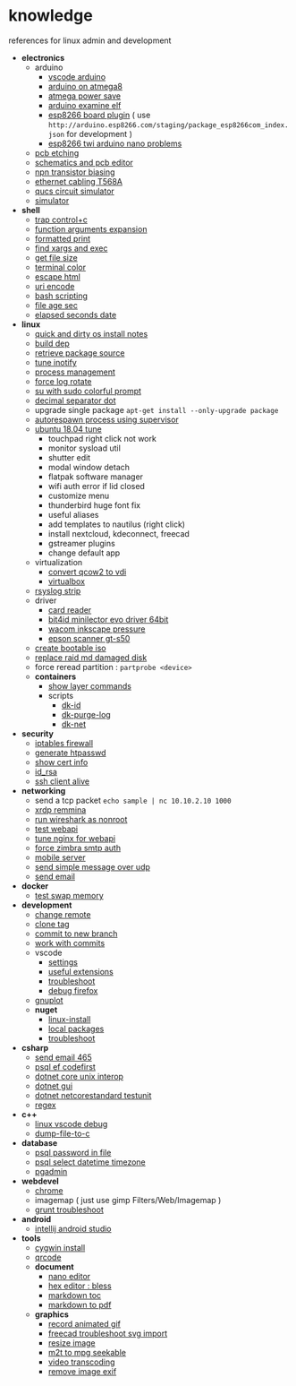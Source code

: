 # knowledge

references for linux admin and development 

- **electronics**
  - arduino
    - [vscode arduino](doc/vscode-arduino.md)
    - [arduino on atmega8](doc/arduino-on-atmega8.md)
    - [atmega power save](doc/atmega-power-save.md)
    - [arduino examine elf](doc/arduino-examine-elf.md)
    - [esp8266 board plugin](https://github.com/esp8266/Arduino#installing-with-boards-manager) ( use `http://arduino.esp8266.com/staging/package_esp8266com_index.json` for development )
    - [esp8266 twi arduino nano problems](doc/esp8266-twi-arduino-nano.md)
  - [pcb etching](doc/pcb-etching.md)
  - [schematics and pcb editor](https://easyeda.com/)
  - [npn transistor biasing](_files/npn-transistor-biasing.xlsx)
  - [ethernet cabling T568A](http://pinouts.ru/NetworkCables/ethernet_10_100_1000_pinout.shtml)
  - [qucs circuit simulator](doc/qucs.md)
  - [simulator](http://everycircuit.com)
- **shell**
  - [trap control+c](doc/trap-ctrlc.md)
  - [function arguments expansion](doc/function-args-expansion.md)
  - [formatted print](doc/formatted-print.md)
  - [find xargs and exec](doc/find-and-exec.md)
  - [get file size](doc/get-file-size.md)
  - [terminal color](https://misc.flogisoft.com/bash/tip_colors_and_formatting)
  - [escape html](doc/escape-html.md)
  - [uri encode](doc/uri-encode.md)
  - [bash scripting](doc/bash-scripting.md)
  - [file age sec](https://github.com/devel0/linux-scripts-utils/blob/master/file-age-sec)
  - [elapsed seconds date](doc/elapsed-seconds.md)
- **linux**
  - [quick and dirty os install notes](doc/quick-and-dirty-server-install-notes.md)
  - [build dep](doc/build-dep.md)  
  - [retrieve package source](doc/retrieve-package-source.md)  
  - [tune inotify](doc/tune-inotify.md)        
  - [process management](doc/process-management.md) 
  - [force log rotate](doc/force-log-rotate.md)  
  - [su with sudo colorful prompt](doc/su-with-sudo-prompt.md)  
  - [decimal separator dot](doc/decimal-separator-dot.md)  
  - upgrade single package `apt-get install --only-upgrade package`  
  - [autorespawn process using supervisor](https://github.com/devel0/dynamic-firewall/tree/e15ce9d0e152dee37a6a5dfff9a5f543914d5c6f#config-supervisor)
  - [ubuntu 18.04 tune](doc/ubuntu-18.04-tune.md)
    - touchpad right click not work
    - monitor sysload util
    - shutter edit
    - modal window detach
    - flatpak software manager
    - wifi auth error if lid closed
    - customize menu
    - thunderbird huge font fix
    - useful aliases
    - add templates to nautilus (right click)
    - install nextcloud, kdeconnect, freecad
    - gstreamer plugins
    - change default app  
  - virtualization
    - [convert qcow2 to vdi](doc/convert-qcow2-to-vdi.md)
    - [virtualbox](doc/virtualbox.md)
  - [rsyslog strip](doc/rsyslog-strip.md)
  - driver
    - [card reader](doc/card-reader.md)
    - [bit4id minilector evo driver 64bit](doc/bit4id-minilector-evo.md)
    - [wacom inkscape pressure](doc/wacom-inkscape-pressure.md)
    - [epson scanner gt-s50](doc/driver-epson-gt-s50.md)    
  - [create bootable iso](https://raw.githubusercontent.com/jsamr/bootiso/master/bootiso)
  - [replace raid md damaged disk](doc/replace-raid-md-damaged-disk.md)    
  - force reread partition : `partprobe <device>`
  - **containers**
    - [show layer commands](doc/show-layer-commands.md)  
    - scripts
      - [dk-id](https://github.com/devel0/linux-scripts-utils/blob/master/dk-id)
      - [dk-purge-log](https://github.com/devel0/linux-scripts-utils/blob/master/dk-purge-log)
      - [dk-net](https://github.com/devel0/linux-scripts-utils/blob/master/dk-net)
- **security**
  - [iptables firewall](https://github.com/devel0/linux-scripts-utils/blob/master/fw.sh)
  - [generate htpasswd](doc/generate-htpasswd.md)
  - [show cert info](https://github.com/devel0/linux-scripts-utils/blob/master/show-cert-info)
  - [id_rsa](doc/id_rsa.md)  
  - [ssh client alive](doc/ssh-keep-alive.md)
- **networking**
  - send a tcp packet `echo sample | nc 10.10.2.10 1000`
  - [xrdp remmina](doc/xrdp-remmina.md)
  - [run wireshark as nonroot](doc/run-wireshark-as-nonroot.md)  
  - [test webapi](doc/test-webapi.md)
  - [tune nginx for webapi](doc/nginx-webapi-conf.md)  
  - [force zimbra smtp auth](doc/zimbra-force-smtp-auth.md)
  - [mobile server](doc/mobile-server.md)
  - [send simple message over udp](doc/send-simple-message-over-udp.md)
  - [send email](doc/send-email-wrapper.md)
- **docker**
  - [test swap memory](doc/test-swap-memory.md)
- **development**
  - [change remote](doc/change-remote.md)
  - [clone tag](doc/clone-tag.md)
  - [commit to new branch](doc/commit-to-new-branch.md)
  - [work with commits](doc/change-commit.md)
  - vscode
    - [settings](doc/vscode-settings.md)
    - [useful extensions](doc/vscode-useful-extensions.md)
    - [troubleshoot](doc/vscode-troubleshoot.md)
    - [debug firefox](doc/vscode-debug-firefox.md)  
  - [gnuplot](doc/gnuplot.md)
  - **nuget**
    - [linux-install](doc/nuget-linux-install.md)
    - [local packages](doc/nuget-config-local-packages.md)
    - [troubleshoot](doc/troubleshoot.md)
- **csharp**
  - [send email 465](doc/send-email-465.md)
  - [psql ef codefirst](doc/psql-ef-codefirst.md)
  - [dotnet core unix interop](doc/dotnet-core-unix-interop.md)
  - [dotnet gui](doc/dotnet-avalonia.md)
  - [dotnet netcorestandard testunit](https://github.com/devel0/netcore-util/tree/6267b9e954692ecc7513ccb9616d590128294598#how-this-project-was-built)
  - [regex](doc/regex.md)
- **c++**
  - [linux vscode debug](https://github.com/devel0/example-vscode-linux-cpp-debug)
  - [dump-file-to-c](doc/dump-file-to-c.md)  
- **database**
  - [psql password in file](doc/psql-password-in-file.md)
  - [psql select datetime timezone](doc/select-datetime-timezone.md)
  - [pgadmin](doc/pgadmin.md)
- **webdevel**
  - [chrome](doc/chrome.md)
  - imagemap ( just use gimp Filters/Web/Imagemap )
  - [grunt troubleshoot](doc/grunt-troubleshoot.md)
- **android**
  - [intellij android studio](doc/intellij-android-studio.md)
- **tools**  
  - [cygwin install](doc/cygwin-install.md)  
  - [qrcode](doc/qrcode.md)  
  - **document**
    - [nano editor](doc/nano-editor.md)
    - [hex editor : bless](https://github.com/bwrsandman/Bless)
    - [markdown toc](doc/markdown-toc.md)
    - [markdown to pdf](doc/markdown-to-pdf.md)
  - **graphics**
    - [record animated gif](doc/record-animated-gif.md)
    - [freecad troubleshoot svg import](doc/freecad-import-svg-segmentation-fault.md)
    - [resize image](doc/resize-image.md)
    - [m2t to mpg seekable](doc/m2t-to-mpg-seekable.md)
    - [video transcoding](doc/video-transcoding.md)
    - [remove image exif](doc/remove-image-exif.md)
